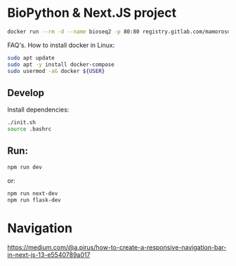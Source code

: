 # BioPython & Next.JS project

```sh
docker run --rm -d --name bioseq2 -p 80:80 registry.gitlab.com/mamorosdev/m14-uf2-bioseq-2
```

FAQ's. How to install docker in Linux:

```sh
sudo apt update
sudo apt -y install docker-compose
sudo usermod -aG docker ${USER}
```

## Develop

Install dependencies:

```sh
./init.sh
source .bashrc
```

## Run:

```sh
npm run dev
```

or:

```sh
npm run next-dev
npm run flask-dev
```

# Navigation

https://medium.com/@a.pirus/how-to-create-a-responsive-navigation-bar-in-next-js-13-e5540789a017
